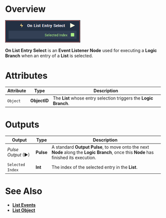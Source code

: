 # Overview

![The On List Entry Select Node.](../../../.gitbook/assets/node-on-list-entry-select.png)

**On List Entry Select** is an **Event Listener** **Node** used for executing a **Logic Branch** when an entry of a **List** is selected.

# Attributes

|Attribute|Type|Description|
|---|---|---|
| `Object` | **ObjectID** | The **List** whose entry selection triggers the **Logic Branch**.  |



# Outputs

|Output|Type|Description|
|---|---|---|
|*Pulse Output* (►)|**Pulse**| A standard **Output Pulse**, to move onto the next **Node** along the **Logic Branch**, once this **Node** has finished its execution.|
| `Selected Index` | **Int** | The index of the selected entry in the **List**. |

# See Also

* [**List Events**](README.md)
* [**List Object**](../../../getting-started/scene-objects/list-widget.md)

